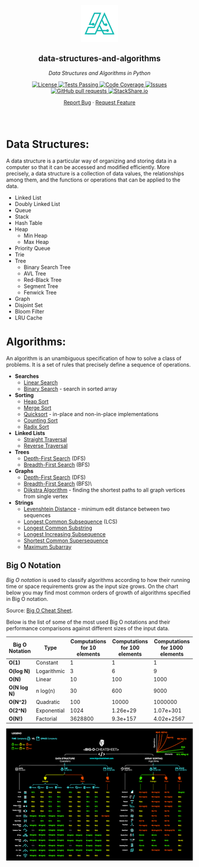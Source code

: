 <!-- header -->
<div align="center">
    <p>
    <!-- Header -->
        <img width="100px" src="./static/algorithm-logo.png"  alt="data-structures-and-algorithms" />
        <h2>data-structures-and-algorithms</h2>
        <p><i>Data Structures and Algorithms in Python</i></p>
    </p>
    <p>
    <!-- Shields -->
        <a href="https://github.com/armckinney/data-structures-and-algorithms/LICENSE">
            <img alt="License" src="https://img.shields.io/github/license/armckinney/data-structures-and-algorithms.svg" />
        </a>
        <a href="https://github.com/armckinney/data-structures-and-algorithms/actions">
            <img alt="Tests Passing" src="https://github.com/armckinney/data-structures-and-algorithms/workflows/CI/badge.svg" />
        </a>
        <a href="https://codecov.io/gh/armckinney/data-structures-and-algorithms">
            <img alt="Code Coverage" src="https://codecov.io/gh/armckinney/data-structures-and-algorithms/branch/master/graph/badge.svg" />
        </a>
        <a href="https://github.com/armckinney/data-structures-and-algorithms/issues">
            <img alt="Issues" src="https://img.shields.io/github/issues/armckinney/data-structures-and-algorithms" />
        </a>
        <a href="https://github.com/armckinney/data-structures-and-algorithms/pulls">
            <img alt="GitHub pull requests" src="https://img.shields.io/github/issues-pr/armckinney/data-structures-and-algorithms" />
        </a>
        <a href="https://stackshare.io/armck/data-structures-and-algorithms">
            <img alt="StackShare.io" src="http://img.shields.io/badge/tech-stack-0690fa.svg?label=StackShare.io">
        </a>
    </p>
    <p>
    <!-- Links -->
        <a href="https://github.com/armckinney/data-structures-and-algorithms/issues/new/choose">Report Bug</a>
        ·
        <a href="https://github.com/armckinney/data-structures-and-algorithms/issues/new/choose">Request Feature</a>
    </p>
</div>
<br>
<br>

<!-- Description -->
# Data Structures:
A data structure is a particular way of organizing and storing data in a computer so that it can be accessed and modified efficiently. More precisely, a data structure is a collection of data values, the relationships among them, and the functions or operations that can be applied to the data.

- Linked List
- Doubly Linked List
- Queue
- Stack
- Hash Table
- Heap
    - Min Heap
    - Max Heap
- Priority Queue
- Trie
- Tree
    - Binary Search Tree
    - AVL Tree
    - Red-Black Tree
    - Segment Tree
    - Fenwick Tree
- Graph
- Disjoint Set
- Bloom Filter
- LRU Cache 

# Algorithms:
An algorithm is an unambiguous specification of how to solve a class of problems. It is a set of rules that precisely define a sequence of operations.

- **Searches**
  - [Linear Search](src/algorithms/search/linear-search)
  - [Binary Search](src/algorithms/search/binary-search) - search in sorted array
- **Sorting**
  - [Heap Sort](src/algorithms/sorting/heap-sort)
  - [Merge Sort](src/algorithms/sorting/merge-sort)
  - [Quicksort](src/algorithms/sorting/quick-sort) - in-place and non-in-place implementations
  - [Counting Sort](src/algorithms/sorting/counting-sort)
  - [Radix Sort](src/algorithms/sorting/radix-sort)
- **Linked Lists**
  - [Straight Traversal](src/algorithms/linked-list/traversal)
  - [Reverse Traversal](src/algorithms/linked-list/reverse-traversal)
- **Trees**
  - [Depth-First Search](src/algorithms/tree/depth-first-search) (DFS)
  - [Breadth-First Search](src/algorithms/tree/breadth-first-search) (BFS)
- **Graphs**
  - [Depth-First Search](src/algorithms/graph/depth-first-search) (DFS)
  - [Breadth-First Search](src/algorithms/graph/breadth-first-search) (BFS)\
  - [Dijkstra Algorithm](src/algorithms/graph/dijkstra) - finding the shortest paths to all graph vertices from single vertex
- **Strings**
  - [Levenshtein Distance](src/algorithms/string/levenshtein-distance) - minimum edit distance between two sequences
  - [Longest Common Subsequence](src/algorithms/sets/longest-common-subsequence) (LCS)
  - [Longest Common Substring](src/algorithms/string/longest-common-substring)
  - [Longest Increasing Subsequence](src/algorithms/sets/longest-increasing-subsequence)
  - [Shortest Common Supersequence](src/algorithms/sets/shortest-common-supersequence)
  - [Maximum Subarray](src/algorithms/sets/maximum-subarray)


## Big O Notation

*Big O notation* is used to classify algorithms according to how their running time or space requirements grow as the input size grows.
On the chart below you may find most common orders of growth of algorithms specified in Big O notation.

Source: [Big O Cheat Sheet](http://bigocheatsheet.com/).

Below is the list of some of the most used Big O notations and their performance comparisons against different sizes of the input data.

| Big O Notation | Type        | Computations for 10 elements | Computations for 100 elements | Computations for 1000 elements  |
| -------------- | ----------- | ---------------------------- | ----------------------------- | ------------------------------- |
| **O(1)**       | Constant    | 1                            | 1                             | 1                               |
| **O(log N)**   | Logarithmic | 3                            | 6                             | 9                               |
| **O(N)**       | Linear      | 10                           | 100                           | 1000                            |
| **O(N log N)** | n log(n)    | 30                           | 600                           | 9000                            |
| **O(N^2)**     | Quadratic   | 100                          | 10000                         | 1000000                         |
| **O(2^N)**     | Exponential | 1024                         | 1.26e+29                      | 1.07e+301                       |
| **O(N!)**      | Factorial   | 3628800                      | 9.3e+157                      | 4.02e+2567                      |

![](./static/big-o.png)